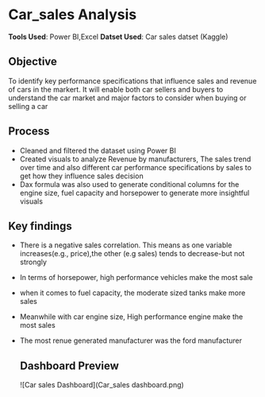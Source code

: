 # Car_sales Analysis

**Tools Used**: Power BI,Excel
**Datset Used**: Car sales datset (Kaggle)

## Objective 
To identify key performance specifications that influence sales and revenue of cars in the markert. It will enable both car sellers and buyers to understand the car market and major factors to consider when buying or selling a car

## Process
- Cleaned and filtered the dataset using Power BI 
- Created visuals to analyze Revenue by manufacturers, The sales trend over time and also different car performance specifications by sales to get how they influence sales decision
- Dax formula was also used to generate conditional columns for the engine size, fuel capacity and horsepower to generate more insightful visuals 

## Key findings
- There is a negative  sales correlation. This means as one variable increases(e.g., price),the other (e.g sales)  tends to decrease-but not strongly
- In terms of horsepower, high performance vehicles make the most sale 
- when it comes to fuel capacity, the moderate sized tanks make more sales
-  Meanwhile with car engine size, High performance engine make the most sales
- The most renue generated manufacturer was the ford manufacturer

  ## Dashboard Preview
  ![Car sales Dashboard](Car_sales dashboard.png)
